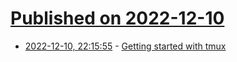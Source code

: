 # [Published on 2022-12-10](index.md)

* [2022-12-10, 22:15:55](https://lobste.rs/s/hgt1a2/getting_started_with_tmux) - [Getting started with tmux](https://ittavern.com/getting-started-with-tmux/)
